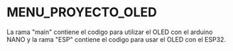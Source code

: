 # MENU_PROYECTO_OLED
La rama "main" contiene el codigo para utilizar el OLED con el arduino NANO y la rama "ESP" contiene el codigo para usar el OLED con el ESP32.
